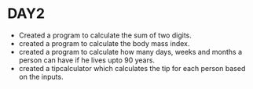 # DAY2

* Created a program to calculate the sum of two digits.
* created a program to calculate the body mass index.
* created a program to calculate how many days, weeks and months a person can have if he lives upto 90 years.
* created a tipcalculator which calculates the tip for each person based on the inputs.
